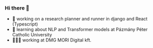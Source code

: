 ### Hi there 👺

- 🔭 working on a research planner and runner in django and React (Typescript)
- 👅 learning about NLP and Transformer models at Pázmány Péter Catholic University
- 👷🏻‍♀️ working at DMG MORI Digital kft.
